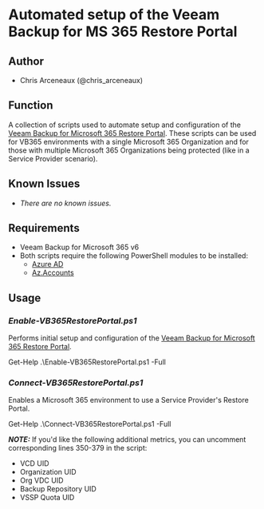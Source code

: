 # Automated setup of the Veeam Backup for MS 365 Restore Portal

## Author

* Chris Arceneaux (@chris_arceneaux)

## Function

A collection of scripts used to automate setup and configuration of the [Veeam Backup for Microsoft 365 Restore Portal](https://helpcenter.veeam.com/docs/vbo365/guide/ssp_configuration.html). These scripts can be used for VB365 environments with a single Microsoft 365 Organization and for those with multiple Microsoft 365 Organizations being protected (like in a Service Provider scenario).

## Known Issues

* *There are no known issues.*

## Requirements

* Veeam Backup for Microsoft 365 v6
* Both scripts require the following PowerShell modules to be installed:
  * [Azure AD](https://www.powershellgallery.com/packages/AzureAD)
  * [Az.Accounts](https://www.powershellgallery.com/packages/Az.Accounts)

## Usage

### *Enable-VB365RestorePortal.ps1*

Performs initial setup and configuration of the [Veeam Backup for Microsoft 365 Restore Portal](https://helpcenter.veeam.com/docs/vbo365/guide/ssp_configuration.html).

Get-Help .\Enable-VB365RestorePortal.ps1 -Full

### *Connect-VB365RestorePortal.ps1*

Enables a Microsoft 365 environment to use a Service Provider's Restore Portal.

Get-Help .\Connect-VB365RestorePortal.ps1 -Full

***NOTE:*** If you'd like the following additional metrics, you can uncomment corresponding lines 350-379 in the script:

* VCD UID
* Organization UID
* Org VDC UID
* Backup Repository UID
* VSSP Quota UID
